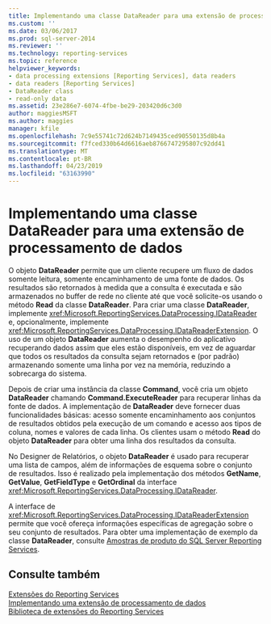 ```yaml
---
title: Implementando uma classe DataReader para uma extensão de processamento de dados | Microsoft Docs
ms.custom: ''
ms.date: 03/06/2017
ms.prod: sql-server-2014
ms.reviewer: ''
ms.technology: reporting-services
ms.topic: reference
helpviewer_keywords:
- data processing extensions [Reporting Services], data readers
- data readers [Reporting Services]
- DataReader class
- read-only data
ms.assetid: 23e286e7-6074-4fbe-be29-203420d6c3d0
author: maggiesMSFT
ms.author: maggies
manager: kfile
ms.openlocfilehash: 7c9e55741c72d624b7149435ced90550135d8b4a
ms.sourcegitcommit: f7fced330b64d6616aeb8766747295807c92dd41
ms.translationtype: MT
ms.contentlocale: pt-BR
ms.lasthandoff: 04/23/2019
ms.locfileid: "63163990"
---
```

# <a name="implementing-a-datareader-class-for-a-data-processing-extension"></a>Implementando uma classe DataReader para uma extensão de processamento de dados
  O objeto **DataReader** permite que um cliente recupere um fluxo de dados somente leitura, somente encaminhamento de uma fonte de dados. Os resultados são retornados à medida que a consulta é executada e são armazenados no buffer de rede no cliente até que você solicite-os usando o método **Read** da classe **DataReader**. Para criar uma classe **DataReader**, implemente <xref:Microsoft.ReportingServices.DataProcessing.IDataReader> e, opcionalmente, implemente <xref:Microsoft.ReportingServices.DataProcessing.IDataReaderExtension>. O uso de um objeto **DataReader** aumenta o desempenho do aplicativo recuperando dados assim que eles estão disponíveis, em vez de aguardar que todos os resultados da consulta sejam retornados e (por padrão) armazenando somente uma linha por vez na memória, reduzindo a sobrecarga do sistema.  
  
 Depois de criar uma instância da classe **Command**, você cria um objeto **DataReader** chamando **Command.ExecuteReader** para recuperar linhas da fonte de dados. A implementação de **DataReader** deve fornecer duas funcionalidades básicas: acesso somente encaminhamento aos conjuntos de resultados obtidos pela execução de um comando e acesso aos tipos de coluna, nomes e valores de cada linha. Os clientes usam o método **Read** do objeto **DataReader** para obter uma linha dos resultados da consulta.  
  
 No Designer de Relatórios, o objeto **DataReader** é usado para recuperar uma lista de campos, além de informações de esquema sobre o conjunto de resultados. Isso é realizado pela implementação dos métodos **GetName**, **GetValue**, **GetFieldType** e **GetOrdinal** da interface <xref:Microsoft.ReportingServices.DataProcessing.IDataReader>.  
  
 A interface de <xref:Microsoft.ReportingServices.DataProcessing.IDataReaderExtension> permite que você ofereça informações específicas de agregação sobre o seu conjunto de resultados. Para obter uma implementação de exemplo da classe **DataReader**, consulte [Amostras de produto do SQL Server Reporting Services](https://go.microsoft.com/fwlink/?LinkId=177889).  
  
## <a name="see-also"></a>Consulte também  
 [Extensões do Reporting Services](../reporting-services-extensions.md)   
 [Implementando uma extensão de processamento de dados](implementing-a-data-processing-extension.md)   
 [Biblioteca de extensões do Reporting Services](../reporting-services-extension-library.md)  
  
  
